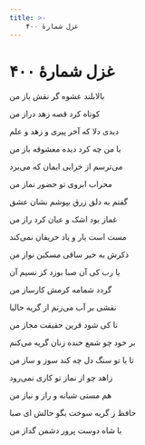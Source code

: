 ```yaml
---
title: >-
    غزل شمارهٔ ۴۰۰
---
```

# غزل شمارهٔ ۴۰۰

<div class="b" id="bn1"><div class="m1"><p>بالابلند عشوه گر نقش باز من</p></div>
<div class="m2"><p>کوتاه کرد قصه زهد دراز من</p></div></div>
<div class="b" id="bn2"><div class="m1"><p>دیدی دلا که آخر پیری و زهد و علم</p></div>
<div class="m2"><p>با من چه کرد دیده معشوقه باز من</p></div></div>
<div class="b" id="bn3"><div class="m1"><p>می‌ترسم از خرابی ایمان که می‌برد</p></div>
<div class="m2"><p>محراب ابروی تو حضور نماز من</p></div></div>
<div class="b" id="bn4"><div class="m1"><p>گفتم به دلق زرق بپوشم نشان عشق</p></div>
<div class="m2"><p>غماز بود اشک و عیان کرد راز من</p></div></div>
<div class="b" id="bn5"><div class="m1"><p>مست است یار و یاد حریفان نمی‌کند</p></div>
<div class="m2"><p>ذکرش به خیر ساقی مسکین نواز من</p></div></div>
<div class="b" id="bn6"><div class="m1"><p>یا رب کی آن صبا بوزد کز نسیم آن</p></div>
<div class="m2"><p>گردد شمامه کرمش کارساز من</p></div></div>
<div class="b" id="bn7"><div class="m1"><p>نقشی بر آب می‌زنم از گریه حالیا</p></div>
<div class="m2"><p>تا کی شود قرین حقیقت مجاز من</p></div></div>
<div class="b" id="bn8"><div class="m1"><p>بر خود چو شمع خنده زنان گریه می‌کنم</p></div>
<div class="m2"><p>تا با تو سنگ دل چه کند سوز و ساز من</p></div></div>
<div class="b" id="bn9"><div class="m1"><p>زاهد چو از نماز تو کاری نمی‌رود</p></div>
<div class="m2"><p>هم مستی شبانه و راز و نیاز من</p></div></div>
<div class="b" id="bn10"><div class="m1"><p>حافظ ز گریه سوخت بگو حالش ای صبا</p></div>
<div class="m2"><p>با شاه دوست پرور دشمن گداز من</p></div></div>